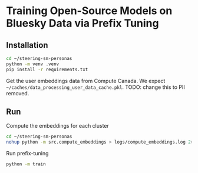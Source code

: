 # Training Open-Source Models on Bluesky Data via Prefix Tuning

## Installation

```bash
cd ~/steering-sm-personas
python -m venv .venv
pip install -r requirements.txt
```

Get the user embeddings data from Compute Canada. We expect `~/caches/data_processing_user_data_cache.pkl`.
TODO: change this to PII removed.

## Run

Compute the embeddings for each cluster

```bash
cd ~/steering-sm-personas
nohup python -m src.compute_embeddings > logs/compute_embeddings.log 2>&1 &
```

Run prefix-tuning

```bash
python -m train
```